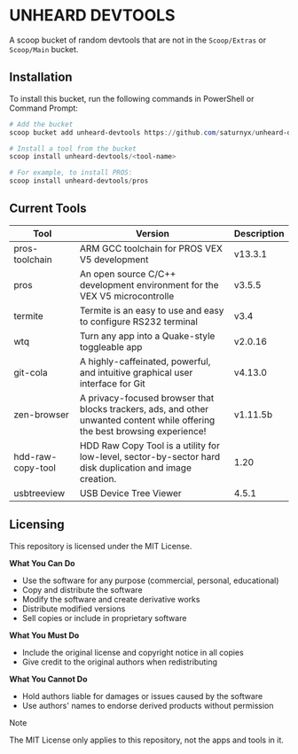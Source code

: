 # UNHEARD DEVTOOLS

A scoop bucket of random devtools that are not in the `Scoop/Extras` or `Scoop/Main` bucket.

## Installation

To install this bucket, run the following commands in PowerShell or Command Prompt:

```powershell
# Add the bucket
scoop bucket add unheard-devtools https://github.com/saturnyx/unheard-devtools
```

```powershell
# Install a tool from the bucket
scoop install unheard-devtools/<tool-name>
```

```powershell
# For example, to install PROS:
scoop install unheard-devtools/pros
```

## Current Tools

| Tool              | Version                                                                                                                      | Description |
| ----------------- | ---------------------------------------------------------------------------------------------------------------------------- | ----------- |
| pros-toolchain    | ARM GCC toolchain for PROS VEX V5 development                                                                                | v13.3.1     |
| pros              | An open source C/C++ development environment for the VEX V5 microcontrolle                                                   | v3.5.5      |
| termite           | Termite is an easy to use and easy to configure RS232 terminal                                                               | v3.4        |
| wtq               | Turn any app into a Quake-style toggleable app                                                                               | v2.0.16     |
| git-cola          | A highly-caffeinated, powerful, and intuitive graphical user interface for Git                                               | v4.13.0     |
| zen-browser       | A privacy-focused browser that blocks trackers, ads, and other unwanted content while offering the best browsing experience! | v1.11.5b    |
| hdd-raw-copy-tool | HDD Raw Copy Tool is a utility for low-level, sector-by-sector hard disk duplication and image creation.                     | 1.20        |
| usbtreeview       | USB Device Tree Viewer                                                                                                       | 4.5.1       |

## Licensing

This repository is licensed under the MIT License.

**What You Can Do**

-   Use the software for any purpose (commercial, personal, educational)
-   Copy and distribute the software
-   Modify the software and create derivative works
-   Distribute modified versions
-   Sell copies or include in proprietary software

**What You Must Do**

-   Include the original license and copyright notice in all copies
-   Give credit to the original authors when redistributing

**What You Cannot Do**

-   Hold authors liable for damages or issues caused by the software
-   Use authors' names to endorse derived products without permission

> [!NOTE]
> The MIT License only applies to this repository, not the apps and tools in it.
